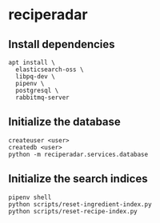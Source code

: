 # reciperadar

## Install dependencies

```
apt install \
  elasticsearch-oss \
  libpq-dev \
  pipenv \
  postgresql \
  rabbitmq-server
```

## Initialize the database
```
createuser <user>
createdb <user>
python -m reciperadar.services.database
```

## Initialize the search indices
```
pipenv shell
python scripts/reset-ingredient-index.py
python scripts/reset-recipe-index.py
```

